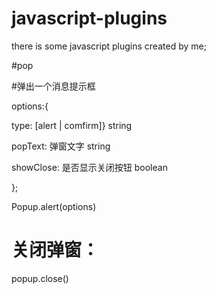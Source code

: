# javascript-plugins
there is some javascript plugins created by me;

#pop

#弹出一个消息提示框

options:{

 type: [alert | comfirm]} string
 
 popText: 弹窗文字 string
 
 showClose: 是否显示关闭按钮 boolean
 
 };
 
 Popup.alert(options)
 
# 关闭弹窗：
 popup.close()
